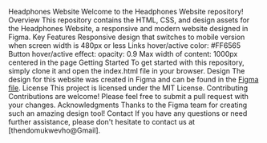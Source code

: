 Headphones Website
Welcome to the Headphones Website repository!
Overview
This repository contains the HTML, CSS, and design assets for the Headphones Website, a responsive and modern website designed in Figma.
Key Features
Responsive design that switches to mobile version when screen width is 480px or less
Links hover/active color: #FF6565
Button hover/active effect: opacity: 0.9
Max width of content: 1000px centered in the page
Getting Started
To get started with this repository, simply clone it and open the index.html file in your browser.
Design
The design for this website was created in Figma and can be found in the [Figma file](https://www.figma.com/design/e8Xaq92tUL659dqiCxswZp/Holberton-School---Headphone-company-(Copy)?node-id=0-1&t=Mldasgy49XAyYwHz-1).
License
This project is licensed under the MIT License.
Contributing
Contributions are welcome! Please feel free to submit a pull request with your changes.
Acknowledgments
Thanks to the Figma team for creating such an amazing design tool!
Contact
If you have any questions or need further assistance, please don't hesitate to contact us at [thendomukwevho@Gmail].

